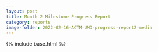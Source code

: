 ```yaml
---
layout: post
title: Month 2 Milestone Progress Report
category: reports
image-folder: 2022-02-16-ACTM-UMD-progress-report2-media
---
```

{% include base.html %}
<div id="adobe-dc-view"></div>

<script src="https://documentcloud.adobe.com/view-sdk/main.js"></script>

<script type="text/javascript">
  document.addEventListener("adobe_dc_view_sdk.ready", function(){
    var adobeDCView = new AdobeDC.View({clientId: "7720360b9b874923aad9b79d5bc981df", divId: "adobe-dc-view"});
    adobeDCView.previewFile({
      content: { promise: <FILE_PROMISE> }
      metaData: { fileName: "{{base}}/images/{{page.image-folder}}/ACTM_DARPA_Progress_Report_2__Feb__2022_.pdf" }
    }, {});
  });
</script>
